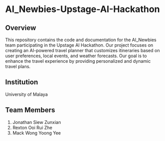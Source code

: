 # AI_Newbies-Upstage-AI-Hackathon

## Overview
This repository contains the code and documentation for the AI_Newbies team participating in the Upstage AI Hackathon. Our project focuses on creating an AI-powered travel planner that customizes itineraries based on user preferences, local events, and weather forecasts. Our goal is to enhance the travel experience by providing personalized and dynamic travel plans.

## Institution
University of Malaya

## Team Members
1. Jonathan Siew Zunxian
2. Rexton Ooi Rui Zhe
3. Mack Wong Yoong Yee
